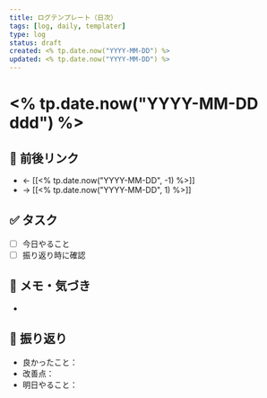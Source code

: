```yaml
---
title: ログテンプレート（日次）
tags: [log, daily, templater]
type: log
status: draft
created: <% tp.date.now("YYYY-MM-DD") %>
updated: <% tp.date.now("YYYY-MM-DD") %>
---
```


# <% tp.date.now("YYYY-MM-DD ddd") %>

## 🔁 前後リンク
- ← [[<% tp.date.now("YYYY-MM-DD", -1) %>]]
- → [[<% tp.date.now("YYYY-MM-DD", 1) %>]]

## ✅ タスク
- [ ] 今日やること
- [ ] 振り返り時に確認

## 📝 メモ・気づき
- 

## 📌 振り返り
- 良かったこと：
- 改善点：
- 明日やること：
